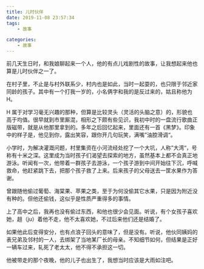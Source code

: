 ```yaml
---
title: 儿时伙伴
date: 2019-11-08 23:57:34
tags:
    - 故事

categories:
    - 故事
---
```


前几天生日时，和我娘聊起来一个人，他的有点儿戏剧性的故事，让我想起来他也算是儿时伙伴之一了。

在村子里，不止是与村外联系少，村内也是如此，当时一起耍的，也只限于邻近家同龄的孩子。其中有一个打我一岁的，小名俩字和我的是反过来的，姑且称他为 H。

H 属于对学习毫无兴趣的那种，但算是比较灵头（灵活的头脑之意）的，形貌也高于均值。很早就到市里厮混，相形之下颇有些见识，我初中时的一盘流行歌曲正版磁带，就是从他那里拿到的。多年之后回忆起来，里面还有一首《黑梦》。印象中的样子是，他见到你，露出笑容，跟你开几句玩笑，满嘴”油腔滑调“。

小学时，为解决灌溉问题，村里集资在小河流经处挖了一个大坑，人称”大湾“，号称有十米之深。这里成为当时孩子们渴望去探索的地方，虽然基本上都不会真正地游泳。听闻有一次，他带着一群孩子去游泳，一个孩子游到中间开始往下沉，呼喊救命，他赶紧跳下去，把那个孩子救了上来。后来孩子的父母送去一筐水果作为答谢。

曾跟随他偷过葡萄、海棠果、苹果之类，至于为何没偷其它水果，只是因为附近没有种的。但他还偷钱，这似乎是性质严重得多的事情。

上了高中之后，我再也没有偷过东西，和他也很少会见面。听说，有个女孩子喜欢她，趄（ju）着他不走，他不太喜欢她，不过后来他们还是结婚了。

如果他此后变得安分，也有点浪子回头的意味了，但是没有。听说，他伙同姨妈的表兄弟及邻村的一人，去绑架了当地某厂长的母亲。不知细节如何，但结果是正好一辆车过来，轧死了老太太，他不得不承担这一切。

他被带走的那个夜晚，他的儿子也出生了，我想当时应该是大雨如注吧。

